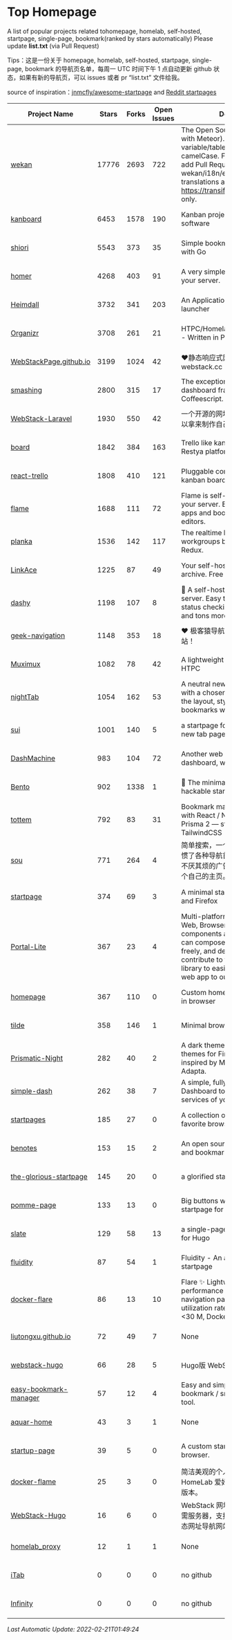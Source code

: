 # Top Homepage
A list of popular projects related tohomepage, homelab, self-hosted, startpage, single-page, bookmark(ranked by stars automatically)
Please update **list.txt** (via Pull Request)

Tips：这是一份关于 homepage, homelab, self-hosted, startpage, single-page, bookmark 的导航页名单，每周一 UTC 时间下午 1 点自动更新 github 状态，如果有新的导航页，可以 issues 或者 pr “list.txt” 文件给我。

source of inspiration：[jnmcfly/awesome-startpage](https://github.com/jnmcfly/awesome-startpage) and [Reddit startpages](https://www.reddit.com/r/startpages/)

| Project Name | Stars | Forks | Open Issues | Description | Last Commit |
| ------------ | ----- | ----- | ----------- | ----------- | ----------- |
| [wekan](https://github.com/wekan/wekan) | 17776 | 2693 | 722 | The Open Source kanban (built with Meteor). Keep variable/table/field names camelCase. For translations, only add Pull Request changes to wekan/i18n/en.i18n.json , other translations are done at https://transifex.com/wekan/wekan only. | 2022-02-17 18:31:12 |
| [kanboard](https://github.com/kanboard/kanboard) | 6453 | 1578 | 190 | Kanban project management software | 2022-02-19 04:28:23 |
| [shiori](https://github.com/go-shiori/shiori) | 5543 | 373 | 35 | Simple bookmark manager built with Go | 2022-02-19 07:22:50 |
| [homer](https://github.com/bastienwirtz/homer) | 4268 | 403 | 91 | A very simple static homepage for your server. | 2022-02-19 08:10:19 |
| [Heimdall](https://github.com/linuxserver/Heimdall) | 3732 | 341 | 203 | An Application dashboard and launcher | 2020-12-07 12:39:14 |
| [Organizr](https://github.com/causefx/Organizr) | 3708 | 261 | 21 | HTPC/Homelab Services Organizer - Written in PHP | 2021-11-12 22:38:05 |
| [WebStackPage.github.io](https://github.com/WebStackPage/WebStackPage.github.io) | 3199 | 1024 | 42 | ❤️静态响应式网址导航网站 - webstack.cc | 2021-09-15 09:24:35 |
| [smashing](https://github.com/Smashing/smashing) | 2800 | 315 | 17 | The exceptionally handsome dashboard framework in Ruby and Coffeescript. | 2021-09-09 05:04:20 |
| [WebStack-Laravel](https://github.com/hui-ho/WebStack-Laravel) | 1930 | 550 | 42 | 一个开源的网址导航网站项目，您可以拿来制作自己的网址导航。 | 2020-08-13 13:51:56 |
| [board](https://github.com/RestyaPlatform/board) | 1842 | 384 | 163 | Trello like kanban board. Based on Restya platform. | 2022-02-08 06:35:52 |
| [react-trello](https://github.com/rcdexta/react-trello) | 1808 | 410 | 121 | Pluggable components to add a kanban board to your application | 2021-09-22 12:25:14 |
| [flame](https://github.com/pawelmalak/flame) | 1688 | 111 | 72 | Flame is self-hosted startpage for your server. Easily manage your apps and bookmarks with built-in editors. | 2022-01-08 13:49:07 |
| [planka](https://github.com/plankanban/planka) | 1536 | 142 | 117 | The realtime kanban board for workgroups built with React and Redux. | 2022-02-08 19:56:01 |
| [LinkAce](https://github.com/Kovah/LinkAce) | 1225 | 87 | 49 | Your self-hosted bookmark archive. Free and open source. | 2022-01-20 20:54:36 |
| [dashy](https://github.com/Lissy93/dashy) | 1198 | 107 | 8 | 🚀 A self-hosted startpage for your server. Easy to use visual editor, status checking, widgets, themes and tons more! | 2022-02-20 12:02:25 |
| [geek-navigation](https://github.com/geekape/geek-navigation) | 1148 | 353 | 18 | ❤️ 极客猿导航－独立开发者的导航站！ | 2021-09-29 08:02:06 |
| [Muximux](https://github.com/mescon/Muximux) | 1082 | 78 | 42 | A lightweight way to manage your HTPC | 2021-03-21 20:28:25 |
| [nightTab](https://github.com/zombieFox/nightTab) | 1054 | 162 | 53 | A neutral new tab page accented with a chosen colour. Customise the layout, style, background and bookmarks with nightTab. | 2022-01-29 09:48:27 |
| [sui](https://github.com/jeroenpardon/sui) | 1001 | 140 | 5 | a startpage for your server and / or new tab page | 2022-02-12 01:46:27 |
| [DashMachine](https://github.com/rmountjoy92/DashMachine) | 983 | 104 | 72 | Another web application bookmark dashboard, with fun features. | 2020-09-22 11:42:23 |
| [Bento](https://github.com/migueravila/Bento) | 902 | 1338 | 1 | 🍱 The minimalist, elegant and hackable startpage. | 2022-02-16 03:24:57 |
| [tottem](https://github.com/poulainv/tottem) | 792 | 83 | 31 | Bookmark manager on steroid built with React / NextJs / Apollo Tools / Prisma 2 — styled with TailwindCSS 🌱🎺 | 2020-05-13 14:19:21 |
| [sou](https://github.com/5iux/sou) | 771 | 264 | 4 | 简单搜索，一个简单的前端界面。用惯了各种导航首页，满屏幕尽是各种不厌其烦的广告和资讯；尝试自己写个自己的主页。 | 2021-08-02 14:31:55 |
| [startpage](https://github.com/deepjyoti30/startpage) | 374 | 69 | 3 | A minimal starpage for Chrome and Firefox | 2021-04-24 13:57:31 |
| [Portal-Lite](https://github.com/Privoce/Portal-Lite) | 367 | 23 | 4 | Multi-platform Personalized Portal: Web, Browser Extension. All components are web apps--users can compose their own Portal freely, and developers can contribute to the Privoce Web App library to easily incorporate their web app to our Portal. | 2021-09-09 01:19:29 |
| [homepage](https://github.com/Jaredk3nt/homepage) | 367 | 110 | 0 | Custom homepage for use locally in browser | 2020-12-02 18:26:15 |
| [tilde](https://github.com/cadejscroggins/tilde) | 358 | 146 | 1 | Minimal browser startpage. | 2022-02-21 01:48:06 |
| [Prismatic-Night](https://github.com/3r3bu5x9/Prismatic-Night) | 282 | 40 | 2 | A dark themed startpage and dark themes for Firefox and Linux inspired by Material design and Adapta. | 2021-03-24 11:53:07 |
| [simple-dash](https://github.com/kutyla-philipp/simple-dash) | 262 | 38 | 7 | A simple, fully responsive Dashboard to forward to the services of your choice! | 2019-10-10 13:02:37 |
| [startpages](https://github.com/grtcdr/startpages) | 185 | 27 | 0 | A collection of startpages for your favorite browser. | 2022-01-02 11:41:04 |
| [benotes](https://github.com/fr0tt/benotes) | 153 | 15 | 2 | An open source self hosted notes and bookmarks taking web app. | 2022-02-10 23:50:45 |
| [the-glorious-startpage](https://github.com/manilarome/the-glorious-startpage) | 145 | 20 | 0 | a glorified startpage | 2020-08-18 03:50:09 |
| [pomme-page](https://github.com/kikiklang/pomme-page) | 133 | 13 | 0 | Big buttons with easy click startpage for a browser.  | 2021-10-15 07:45:22 |
| [slate](https://github.com/gesquive/slate) | 129 | 58 | 13 | a single-page speed-dial theme for Hugo | 2021-07-02 03:24:02 |
| [fluidity](https://github.com/PrettyCoffee/fluidity) | 87 | 54 | 1 | Fluidity - An accordion based startpage | 2021-04-24 16:17:25 |
| [docker-flare](https://github.com/soulteary/docker-flare) | 86 | 13 | 10 | Flare ✨ Lightweight, high performance and fast self-hosted navigation pages, resource utilization rate is <1% CPU, MEM <30 M, Docker Image < 10M | 2022-02-20 16:22:43 |
| [liutongxu.github.io](https://github.com/liutongxu/liutongxu.github.io) | 72 | 49 | 7 | None | 2022-01-20 06:51:27 |
| [webstack-hugo](https://github.com/iplaycode/webstack-hugo) | 66 | 28 | 5 | Hugo版 WebStack 主题 Demo | 2021-08-02 09:49:40 |
| [easy-bookmark-manager](https://github.com/devimust/easy-bookmark-manager) | 57 | 12 | 4 | Easy and simple self-hosted bookmark / snippet management tool. | 2018-05-05 00:31:43 |
| [aquar-home](https://github.com/firemakergk/aquar-home) | 43 | 3 | 1 | None | 2021-12-29 14:40:21 |
| [startup-page](https://github.com/timothypholmes/startup-page) | 39 | 5 | 0 | A custom startup page for your browser.  | 2022-02-17 03:49:55 |
| [docker-flame](https://github.com/soulteary/docker-flame) | 25 | 3 | 0 | 简洁美观的个人启动页，适用于 HomeLab 爱好者的中文化的自部署版本。 | 2022-01-30 12:31:25 |
| [WebStack-Hugo](https://github.com/shenweiyan/WebStack-Hugo) | 16 | 6 | 0 | WebStack 网址导航 Hugo 主题，无需服务器，支持导航一键配置的纯静态网址导航网站。 | 2022-02-10 03:34:23 |
| [homelab_proxy](https://github.com/JmzTaylor/homelab_proxy) | 12 | 1 | 1 | None | 2021-06-07 15:25:56 |
| [iTab](https://www.itab.link/) | 0 | 0 | 0 | no github | 2006-01-02 03:04:05 |
| [Infinity](https://en.infinitynewtab.com/) | 0 | 0 | 0 | no github | 2006-01-02 03:04:05 |

*Last Automatic Update: 2022-02-21T01:49:24*